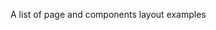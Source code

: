 A list of page and components layout examples

<templates group='pages' />

<templates group='dx-grid' />

<templates group='cards' />

<templates group='forms' />

